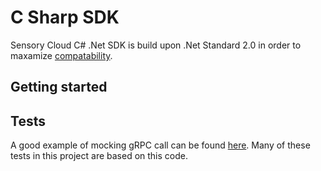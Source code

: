 # C Sharp SDK

Sensory Cloud C# .Net SDK is build upon .Net Standard 2.0 in order to maxamize [compatability](https://dotnet.microsoft.com/platform/dotnet-standard#versions).

## Getting started

## Tests

A good example of mocking gRPC call can be found [here](https://github.com/grpc/grpc/pull/15687/files#diff-fa2dda8e7e459e9e95ead78ef4acab54d0d21300a22c42648bffd28183c0c9f3R1). Many of these tests in this project are based on this code.